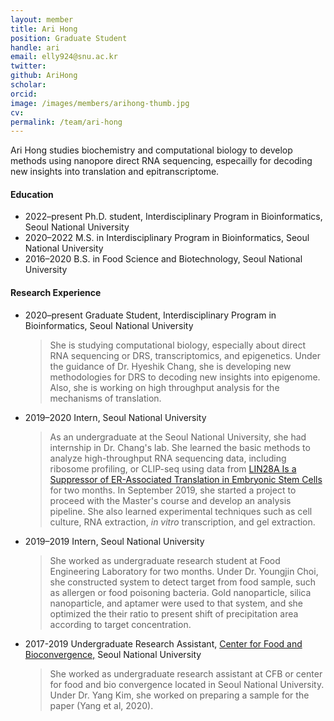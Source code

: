 ```yaml
---
layout: member
title: Ari Hong
position: Graduate Student
handle: ari
email: elly924@snu.ac.kr
twitter: 
github: AriHong
scholar: 
orcid: 
image: /images/members/arihong-thumb.jpg
cv: 
permalink: /team/ari-hong
---
```


Ari Hong studies biochemistry and computational biology to develop
methods using nanopore direct RNA sequencing, especailly for decoding
new insights into translation and epitranscriptome.

#### Education

<ul class="chronological">
  <li><span>2022–present</span> Ph.D. student, Interdisciplinary Program in Bioinformatics, Seoul National University</li>
  <li><span>2020–2022</span> M.S. in Interdisciplinary Program in Bioinformatics, Seoul National University</li>
  <li><span>2016–2020</span> B.S. in Food Science and Biotechnology, Seoul National University</li>
</ul>


#### Research Experience

<ul class="chronological">
  <li><span>2020–present</span> Graduate Student, Interdisciplinary
  Program in Bioinformatics, Seoul National University<br/>
  <blockquote>She is studying computational biology, especially about
  direct RNA sequencing or DRS, transcriptomics, and epigenetics. Under
  the guidance of Dr. Hyeshik Chang, she is developing new methodologies for
  DRS to decoding new insights into epigenome. Also, she is working on high
  throughput analysis for the mechanisms of translation.</blockquote></li>
  <li><span>2019–2020</span> Intern, Seoul National University<br/>
  <blockquote>As an undergraduate at the Seoul National University,
  she had internship in Dr. Chang's lab. She learned the basic methods
  to analyze high-throughput RNA sequencing data, including ribosome
  profiling, or CLIP-seq using data from <a href="https://www.cell.com/fulltext/S0092-8674%2812%2901234-2">LIN28A Is a Suppressor of ER-Associated Translation in Embryonic Stem Cells</a>
  for two months. In September 2019, she started a project to proceed with
  the Master's course and develop an analysis pipeline. She also learned
  experimental techniques such as cell culture, RNA extraction, <i>in vitro</i>
  transcription, and gel extraction.</blockquote></li>
  <li><span>2019–2019</span> Intern, Seoul National University<br/>
  <blockquote>She worked as undergraduate research student at Food Engineering
  Laboratory for two months. Under Dr. Youngjin Choi, she constructed system
  to detect target from food sample, such as allergen or food poisoning
  bacteria. Gold nanoparticle, silica nanoparticle, and aptamer were
  used to that system, and she optimized the their ratio to present shift
  of precipitation area according to target concentration.</blockquote></li>
<li><span>2017-2019</span> Undergraduate Research Assistant, <a href="http://calslab.snu.ac.kr/cfb/">Center for Food and Bioconvergence,</a> Seoul National University<br/>
  <blockquote>She worked as undergraduate research assistant at CFB
  or center for food and bio convergence located in Seoul National
  University. Under Dr. Yang Kim, she worked on preparing a sample for the
  paper (Yang et al, 2020).</blockquote>
  </li>
</ul>

